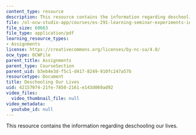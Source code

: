 ```yaml
---
content_type: resource
description: This resource contains the information regarding deschooling our lives.
file: /ol-ocw-studio-app/courses/es-291-learning-seminar-experiments-in-education-spring-2003/4215707421fe78502161e143d069ad92_MITES_291S03_9b_hern.pdf
file_size: 60663
file_type: application/pdf
learning_resource_types:
- Assignments
license: https://creativecommons.org/licenses/by-nc-sa/4.0/
ocw_type: OCWFile
parent_title: Assignments
parent_type: CourseSection
parent_uid: b3eb4e3d-f5c1-d417-8249-910fc247a57b
resourcetype: Document
title: Deschooling Our Lives
uid: 42157074-21fe-7850-2161-e143d069ad92
video_files:
  video_thumbnail_file: null
video_metadata:
  youtube_id: null
---
```

This resource contains the information regarding deschooling our lives.